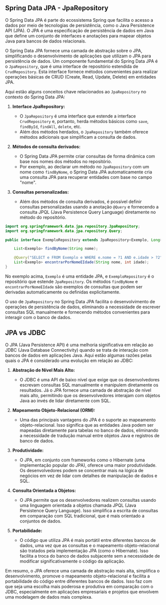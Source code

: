## Spring Data JPA - JpaRepository

O Spring Data JPA é parte do ecossistema Spring que facilita o acesso a dados por meio de tecnologias de persistência, como o Java Persistence API (JPA). O JPA é uma especificação de persistência de dados em Java que define um conjunto de interfaces e anotações para mapear objetos Java para bancos de dados relacionais.

O Spring Data JPA fornece uma camada de abstração sobre o JPA, simplificando o desenvolvimento de aplicações que utilizam o JPA para persistência de dados. Um componente fundamental do Spring Data JPA é o `JpaRepository`, que é uma interface de repositório estendida de `CrudRepository`. Esta interface fornece métodos convenientes para realizar operações básicas de CRUD (Create, Read, Update, Delete) em entidades JPA.

Aqui estão alguns conceitos chave relacionados ao `JpaRepository` no contexto do Spring Data JPA:

1. **Interface JpaRepository:**
   - O `JpaRepository` é uma interface que estende a interface `CrudRepository` e, portanto, herda métodos básicos como `save`, `findById`, `findAll`, `delete`, etc.
   - Além dos métodos herdados, o `JpaRepository` também oferece métodos adicionais que simplificam a consulta de dados.

2. **Métodos de consulta derivados:**
   - O Spring Data JPA permite criar consultas de forma dinâmica com base nos nomes dos métodos no repositório.
   - Por exemplo, ao declarar um método no `JpaRepository` com um nome como `findByNome`, o Spring Data JPA automaticamente cria uma consulta JPA para recuperar entidades com base no campo "nome".

3. **Consultas personalizadas:**
   - Além dos métodos de consulta derivados, é possível definir consultas personalizadas usando a anotação `@Query` e fornecendo a consulta JPQL (Java Persistence Query Language) diretamente no método do repositório.

```java
import org.springframework.data.jpa.repository.JpaRepository;
import org.springframework.data.jpa.repository.Query;

public interface ExemploRepository extends JpaRepository<Exemplo, Long> {

    List<Exemplo> findByNome(String nome);

    @Query("SELECT e FROM Exemplo e WHERE e.nome = ?1 AND e.idade > ?2")
    List<Exemplo> encontrarPorNomeEIdade(String nome, int idade);
}
```

No exemplo acima, `Exemplo` é uma entidade JPA, e `ExemploRepository` é o repositório que estende `JpaRepository`. Os métodos `findByNome` e `encontrarPorNomeEIdade` são exemplos de consultas que podem ser derivadas automaticamente ou definidas explicitamente.

O uso de `JpaRepository` no Spring Data JPA facilita o desenvolvimento de operações de persistência de dados, eliminando a necessidade de escrever consultas SQL manualmente e fornecendo métodos convenientes para interagir com o banco de dados.

## JPA vs JDBC

O JPA (Java Persistence API) é uma melhoria significativa em relação ao JDBC (Java Database Connectivity) quando se trata de interação com bancos de dados em aplicações Java. Aqui estão algumas razões pelas quais o JPA é considerado uma evolução em relação ao JDBC:

1. **Abstração de Nível Mais Alto:**
   - O JDBC é uma API de baixo nível que exige que os desenvolvedores escrevam consultas SQL manualmente e manipulem diretamente os resultados. Já o JPA fornece uma camada de abstração de nível mais alto, permitindo que os desenvolvedores interajam com objetos Java ao invés de lidar diretamente com SQL.

2. **Mapeamento Objeto-Relacional (ORM):**
   - Uma das principais vantagens do JPA é o suporte ao mapeamento objeto-relacional. Isso significa que as entidades Java podem ser mapeadas diretamente para tabelas no banco de dados, eliminando a necessidade de tradução manual entre objetos Java e registros de banco de dados.

3. **Produtividade:**
   - O JPA, em conjunto com frameworks como o Hibernate (uma implementação popular do JPA), oferece uma maior produtividade. Os desenvolvedores podem se concentrar mais na lógica de negócios em vez de lidar com detalhes de manipulação de dados e SQL.

4. **Consulta Orientada a Objetos:**
   - O JPA permite que os desenvolvedores realizem consultas usando uma linguagem orientada a objetos chamada JPQL (Java Persistence Query Language). Isso simplifica a escrita de consultas em comparação com SQL tradicional, que é mais orientado a conjuntos de dados.

5. **Portabilidade:**
   - O código que utiliza JPA é mais portátil entre diferentes bancos de dados, uma vez que as consultas e o mapeamento objeto-relacional são tratados pela implementação JPA (como o Hibernate). Isso facilita a troca do banco de dados subjacente sem a necessidade de modificar significativamente o código da aplicação.

Em resumo, o JPA oferece uma camada de abstração mais alta, simplifica o desenvolvimento, promove o mapeamento objeto-relacional e facilita a portabilidade do código entre diferentes bancos de dados. Isso faz com que seja uma escolha mais poderosa e produtiva em comparação com o JDBC, especialmente em aplicações empresariais e projetos que envolvem uma modelagem de dados mais complexa.
